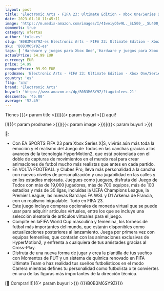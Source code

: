```yaml
---
layout: post
title: 'Electronic Arts - FIFA 23: Ultimate Edition - Xbox One/Series X-S - Código de descarga'
date: 2023-01-18 11:45:11
image: 'https://m.media-amazon.com/images/I/41weiyO5v9L._SL500_._SL400_.jpg'
comments: true
category: ofertas
author: 'tole.es'
slug: 'B0B3M6SY9Z-es Electronic Arts - FIFA 23: Ultimate Edition - Xbox...'
sku: 'B0B3M6SY9Z-es'
tags: [ 'Hardware y juegos para Xbox One','Hardware y juegos para Xbox Series X y S','Juegos para Xbox','Juegos para Xbox One','Juegos para Xbox Series X y S','Sistemas heredados','Sistemas heredados de Xbox','Videojuegos','Xbox: Juegos, consolas y accesorios','electronic arts','xbox','🇪🇸', ]
actualPrice: 54.99 EUR
currency: EUR
price: 54.99
comparePrice: 99.99 EUR
prodname: 'Electronic Arts - FIFA 23: Ultimate Edition - Xbox One/Series X-S - Código de descarga'
country: 'es'
flag: '🇪🇸'
brand: 'Electronic Arts'
buyurl: 'https://www.amazon.es/dp/B0B3M6SY9Z/?tag=tolees-21'
descuento: '45.00'
average: '52.49'
---
```


Tienes [{{< param title >}}]({{< param buyurl >}}) aqui!

[![{{< param prodname >}}]({{< param image >}})]({{< param buyurl >}})

🔎:

- Con EA SPORTS FIFA 23 para Xbox Series X|S, vivirás aún más toda la emoción y el realismo del Juego de Todos en las canchas gracias a los avances de la tecnología HyperMotion2, que está potenciada con el doble de capturas de movimientos en el mundo real para crear animaciones de futbol mucho más realistas que antes en cada partido.
- En VOLTA FOOTBALL y Clubes Pro, lleva más personalidad a la cancha con nuevos niveles de personalización y una jugabilidad en las calles y en los estadios mejorada. Juegues como juegues, disfruta del Juego de Todos con más de 19,000 jugadores, más de 700 equipos, más de 100 estadios y más de 30 ligas, incluidas la UEFA Champions League, la Premier League, las nuevas Barclays FA WSL y D1 Arkema de Francia, con un realismo inigualable. Todo en FIFA 23.
- Este juego incluye compras opcionales de moneda virtual que se puede usar para adquirir artículos virtuales, entre los que se incluye una selección aleatoria de artículos virtuales para el juego.
- Compite en laFIFA World Cup masculina y femenina, los torneos de futbol más importantes del mundo, que estarán disponibles como actualizaciones posteriores al lanzamiento. Juega por primera vez con equipos femeniles, que contarán con las animaciones exclusivas de HyperMotion2, y enfrenta a cualquiera de tus amistades gracias al Cross-Play.
- Disfruta de una nueva forma de jugar y crea la plantilla de tus sueños con Momentos de FUT y un sistema de química renovado en FIFA Ultimate Team o haz realidad tus sueños futbolísticos en el modo Carrera mientras defines tu personalidad como futbolista o te conviertes en una de las figuras más importantes de la dirección técnica.

[🛒 Comprar!!!]({{< param buyurl >}})
{{<world>}}B0B3M6SY9Z{{</world>}}
